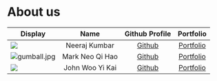 # About us

Display | Name | Github Profile | Portfolio 
--------|:----:|:--------------:|:---------:
![](https://nus.instructure.com/images/thumbnails/1889759/an0Mp6dUc8X7JQSsTru3w37v24OKL2CvjasETO58) | Neeraj Kumbar | [Github](https://github.com/flyingapricot) | [Portfolio](docs/team/neerajkumbar.md)
![gumball.jpg](https://encrypted-tbn0.gstatic.com/images?q=tbn:ANd9GcRgZ7j0HTP8PmUJFy4_7VREGM8F625LVsfXXQ&s) | Mark Neo Qi Hao | [Github](https://github.com/Markneoneo) | [Portfolio](docs/team/Markneoqihao.md)
![](https://avatars.githubusercontent.com/u/63852595?v=4)| John Woo Yi Kai | [Github](https://github.com/jwyk) | [Portfolio](docs/team/johnwooyikai.md)